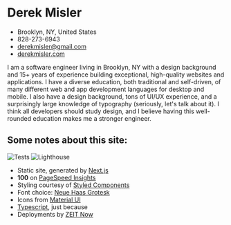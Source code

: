 # Derek Misler
- Brooklyn, NY, United States
- 828-273-6943
- derekmisler@gmail.com
- [derekmisler.com](https://derekmisler.com)

I am a software engineer living in Brooklyn, NY with a design background and 15+ years of experience building exceptional, high-quality websites and applications. I have a diverse education, both traditional and self-driven, of many different web and app development languages for desktop and mobile. I also have a design background, tons of UI/UX experience, and a surprisingly large knowledge of typography (seriously, let's talk about it). I think all developers should study design, and I believe having this well-rounded education makes me a stronger engineer.

## Some notes about this site:

![Tests](https://github.com/derekmisler/derekmisler.com/workflows/Tests/badge.svg?branch=master)
![Lighthouse](https://github.com/derekmisler/derekmisler.com/workflows/Lighthouse/badge.svg?branch=master)

- Static site, generated by [Next.js](https://nextjs.org/)
- **100** on [PageSpeed Insights](https://developers.google.com/speed/pagespeed/insights/?url=https%3A%2F%2Fderekmisler.com%2F&tab=desktop)
- Styling courtesy of [Styled Components](https://styled-components.com/)
- Font choice: [Neue Haas Grotesk](https://fonts.adobe.com/fonts/neue-haas-grotesk)
- Icons from [Material UI](https://material-ui.com/components/material-icons/)
- [Typescript](https://www.typescriptlang.org/), just because
- Deployments by [ZEIT Now](https://zeit.co/)
